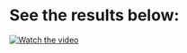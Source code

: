 # See the results below:

[![Watch the video](https://user-images.githubusercontent.com/71460155/231928405-fd58bd58-fc6b-4b02-ad04-faca0243daa8.png)](https://www.loom.com/share/f4c9a2e2ffbb4a27aa1aa02a5d965084)
